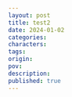 ```yaml
---
layout: post
title: test2
date: 2024-01-02
categories: 
characters: 
tags: 
origin: 
pov: 
description: 
published: true
---
```

